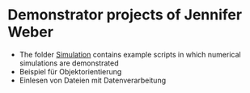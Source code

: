 # Demonstrator projects of Jennifer Weber

- The folder [Simulation](https://github.com/jennyweb/Demonstratoren/tree/heatBalance/Simulation) contains example scripts in which numerical simulations are demonstrated
- Beispiel für Objektorientierung
- Einlesen von Dateien mit Datenverarbeitung